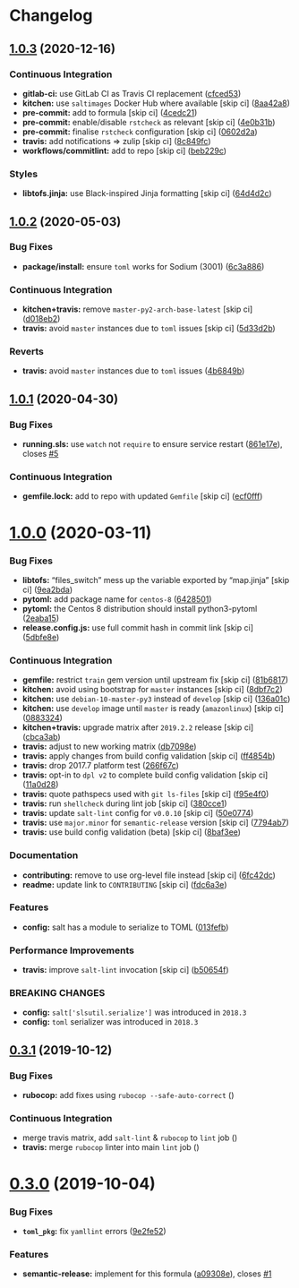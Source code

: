 # Changelog

## [1.0.3](https://github.com/saltstack-formulas/telegraf-formula/compare/v1.0.2...v1.0.3) (2020-12-16)


### Continuous Integration

* **gitlab-ci:** use GitLab CI as Travis CI replacement ([cfced53](https://github.com/saltstack-formulas/telegraf-formula/commit/cfced539050a019a1f1980569005f5dd088960ff))
* **kitchen:** use `saltimages` Docker Hub where available [skip ci] ([8aa42a8](https://github.com/saltstack-formulas/telegraf-formula/commit/8aa42a82547bb6461bffd251842dbe7282aaec05))
* **pre-commit:** add to formula [skip ci] ([4cedc21](https://github.com/saltstack-formulas/telegraf-formula/commit/4cedc21392b50282093d66c35e111b48ba0efcb5))
* **pre-commit:** enable/disable `rstcheck` as relevant [skip ci] ([4e0b31b](https://github.com/saltstack-formulas/telegraf-formula/commit/4e0b31beaf004210b3d91ea60dc8bd2d81240a99))
* **pre-commit:** finalise `rstcheck` configuration [skip ci] ([0602d2a](https://github.com/saltstack-formulas/telegraf-formula/commit/0602d2ad6ac66ef247cf89600ed8e165792a8cda))
* **travis:** add notifications => zulip [skip ci] ([8c849fc](https://github.com/saltstack-formulas/telegraf-formula/commit/8c849fc71184c4d90fd5e5ea2113708d90ad2586))
* **workflows/commitlint:** add to repo [skip ci] ([beb229c](https://github.com/saltstack-formulas/telegraf-formula/commit/beb229c6f75a96e99ade87b80c31edf372b13361))


### Styles

* **libtofs.jinja:** use Black-inspired Jinja formatting [skip ci] ([64d4d2c](https://github.com/saltstack-formulas/telegraf-formula/commit/64d4d2c5de83362238d49fde5a9e6b4c4c4ed363))

## [1.0.2](https://github.com/saltstack-formulas/telegraf-formula/compare/v1.0.1...v1.0.2) (2020-05-03)


### Bug Fixes

* **package/install:** ensure `toml` works for Sodium (3001) ([6c3a886](https://github.com/saltstack-formulas/telegraf-formula/commit/6c3a886f7a4672c158ae47b5502f8750389bb68c))


### Continuous Integration

* **kitchen+travis:** remove `master-py2-arch-base-latest` [skip ci] ([d018eb2](https://github.com/saltstack-formulas/telegraf-formula/commit/d018eb21ca1ee858cc644e33449937b011ba5b28))
* **travis:** avoid `master` instances due to `toml` issues [skip ci] ([5d33d2b](https://github.com/saltstack-formulas/telegraf-formula/commit/5d33d2b16b6ff0338fbb211972bccdc17922ce46))


### Reverts

* **travis:** avoid `master` instances due to `toml` issues ([4b6849b](https://github.com/saltstack-formulas/telegraf-formula/commit/4b6849bb68f6992e03b75f8822e36394f0d7da39))

## [1.0.1](https://github.com/saltstack-formulas/telegraf-formula/compare/v1.0.0...v1.0.1) (2020-04-30)


### Bug Fixes

* **running.sls:** use `watch` not `require` to ensure service restart ([861e17e](https://github.com/saltstack-formulas/telegraf-formula/commit/861e17efeae93d6829906f884bfabba11bf374f5)), closes [#5](https://github.com/saltstack-formulas/telegraf-formula/issues/5)


### Continuous Integration

* **gemfile.lock:** add to repo with updated `Gemfile` [skip ci] ([ecf0fff](https://github.com/saltstack-formulas/telegraf-formula/commit/ecf0fff0bd24c370c590eed2f115949a854bd00d))

# [1.0.0](https://github.com/saltstack-formulas/telegraf-formula/compare/v0.3.1...v1.0.0) (2020-03-11)


### Bug Fixes

* **libtofs:** “files_switch” mess up the variable exported by “map.jinja” [skip ci] ([9ea2bda](https://github.com/saltstack-formulas/telegraf-formula/commit/9ea2bda3434340169e67fe396bf08e727d498ca8))
* **pytoml:** add package name for `centos-8` ([6428501](https://github.com/saltstack-formulas/telegraf-formula/commit/6428501c7c601f10255c8af390a77fe507878859))
* **pytoml:** the Centos 8 distribution should install python3-pytoml ([2eaba15](https://github.com/saltstack-formulas/telegraf-formula/commit/2eaba15c209dab33ddefebf1f77a773b76906c23))
* **release.config.js:** use full commit hash in commit link [skip ci] ([5dbfe8e](https://github.com/saltstack-formulas/telegraf-formula/commit/5dbfe8ef55f7b6d064568060d481d859cce3e676))


### Continuous Integration

* **gemfile:** restrict `train` gem version until upstream fix [skip ci] ([81b6817](https://github.com/saltstack-formulas/telegraf-formula/commit/81b6817a21a2adbfc8b7b77e7ee8aeb5d1e10a72))
* **kitchen:** avoid using bootstrap for `master` instances [skip ci] ([8dbf7c2](https://github.com/saltstack-formulas/telegraf-formula/commit/8dbf7c223d661f6a0768b2483c66d671ed2bdb28))
* **kitchen:** use `debian-10-master-py3` instead of `develop` [skip ci] ([136a01c](https://github.com/saltstack-formulas/telegraf-formula/commit/136a01c2b31807c7bf785061576754437b3efd3e))
* **kitchen:** use `develop` image until `master` is ready (`amazonlinux`) [skip ci] ([0883324](https://github.com/saltstack-formulas/telegraf-formula/commit/0883324134f243e43979416934531472bc266d50))
* **kitchen+travis:** upgrade matrix after `2019.2.2` release [skip ci] ([cbca3ab](https://github.com/saltstack-formulas/telegraf-formula/commit/cbca3abcbc6641577877ed5ae4dd7b686661e1cb))
* **travis:** adjust to new working matrix ([db7098e](https://github.com/saltstack-formulas/telegraf-formula/commit/db7098ec195033b6e36e0826f3eadeb8181d15aa))
* **travis:** apply changes from build config validation [skip ci] ([ff4854b](https://github.com/saltstack-formulas/telegraf-formula/commit/ff4854b3280ae79123a8e5b1efd12e5bcd673907))
* **travis:** drop 2017.7 platform test ([266f67c](https://github.com/saltstack-formulas/telegraf-formula/commit/266f67c8a07749951d4793c601a22632c3c45852))
* **travis:** opt-in to `dpl v2` to complete build config validation [skip ci] ([11a0d28](https://github.com/saltstack-formulas/telegraf-formula/commit/11a0d284382eca935246035101735fbc7b8faadc))
* **travis:** quote pathspecs used with `git ls-files` [skip ci] ([f95e4f0](https://github.com/saltstack-formulas/telegraf-formula/commit/f95e4f0ea5dbcc22081ec46f64e9be4190f43376))
* **travis:** run `shellcheck` during lint job [skip ci] ([380cce1](https://github.com/saltstack-formulas/telegraf-formula/commit/380cce180569da5bdcd3a75338637826ed92f99f))
* **travis:** update `salt-lint` config for `v0.0.10` [skip ci] ([50e0774](https://github.com/saltstack-formulas/telegraf-formula/commit/50e0774c71366fb307e294a204bfa4c198f83d57))
* **travis:** use `major.minor` for `semantic-release` version [skip ci] ([7794ab7](https://github.com/saltstack-formulas/telegraf-formula/commit/7794ab716aacd62c05af888a39be45eaee14e5b4))
* **travis:** use build config validation (beta) [skip ci] ([8baf3ee](https://github.com/saltstack-formulas/telegraf-formula/commit/8baf3eed19465abf27de19c468efc3475010bd76))


### Documentation

* **contributing:** remove to use org-level file instead [skip ci] ([6fc42dc](https://github.com/saltstack-formulas/telegraf-formula/commit/6fc42dcfb371d9132b2fab41ded51768abe53dc1))
* **readme:** update link to `CONTRIBUTING` [skip ci] ([fdc6a3e](https://github.com/saltstack-formulas/telegraf-formula/commit/fdc6a3ea82d07d89b630c14a0c48e02858437e82))


### Features

* **config:** salt has a module to serialize to TOML ([013fefb](https://github.com/saltstack-formulas/telegraf-formula/commit/013fefbb05785c0152fba4dc2a0f9efca74573f1))


### Performance Improvements

* **travis:** improve `salt-lint` invocation [skip ci] ([b50654f](https://github.com/saltstack-formulas/telegraf-formula/commit/b50654fd41ba680642855a0d091f5a85d46db9ae))


### BREAKING CHANGES

* **config:** `salt['slsutil.serialize']` was introduced in `2018.3`
* **config:** `toml` serializer was introduced in `2018.3`

## [0.3.1](https://github.com/saltstack-formulas/telegraf-formula/compare/v0.3.0...v0.3.1) (2019-10-12)


### Bug Fixes

* **rubocop:** add fixes using `rubocop --safe-auto-correct` ([](https://github.com/saltstack-formulas/telegraf-formula/commit/f1d486d))


### Continuous Integration

* merge travis matrix, add `salt-lint` & `rubocop` to `lint` job ([](https://github.com/saltstack-formulas/telegraf-formula/commit/437d7f1))
* **travis:** merge `rubocop` linter into main `lint` job ([](https://github.com/saltstack-formulas/telegraf-formula/commit/1b96ea6))

# [0.3.0](https://github.com/saltstack-formulas/telegraf-formula/compare/v0.2.16...v0.3.0) (2019-10-04)


### Bug Fixes

* **`toml_pkg`:** fix `yamllint` errors ([9e2fe52](https://github.com/saltstack-formulas/telegraf-formula/commit/9e2fe52))


### Features

* **semantic-release:** implement for this formula ([a09308e](https://github.com/saltstack-formulas/telegraf-formula/commit/a09308e)), closes [#1](https://github.com/saltstack-formulas/telegraf-formula/issues/1)
